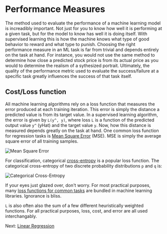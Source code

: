 # Performance Measures

The method used to evaluate the performance of a machine learning model is increadibly important. Not just for you to know how well it is performing at a given task, but for the model to know has well it is doing itself. With supervised learning this is how the machine knows what type of good behavior to reward and what type to punish. Choosing the right performance measure in an ML task is far from trivial and depends entirely on the task at hand. For instance, you would not use the same method to determine how close a predicted stock price is from its actual price as you would to determine the realism of a sythesized portrait. Ultimately, the quality of the performance metric used to evaluate the success/failure at a specific task greatly influences the success of that task itself.

## Cost/Loss function

All machine learning algorithms rely on a loss function that measures the error produced at each training iteration. This error is simply the distance a predicted value is from its target value. In a supervised learning algorithm, the error is given by `L(y^, y)`, where loss `L` is a function of the predicted output value `y^` (yHat) and the target value `y`. Now, how this distance is measured depends greatly on the task at hand. One common loss function for regression tasks is [Mean Square Error](https://en.wikipedia.org/wiki/Mean_squared_error) (MSE). MSE is simply the average square error of all training samples.

![Mean Square Error](images/mse.svg)

For classification, categorical [cross-entropy](https://en.wikipedia.org/wiki/Cross_entropy) is a popular loss function. The categorical cross-entropy of two discrete probability distributions `p` and `q` is:

![Categorical Cross-Entropy](images/cross-entropy.svg)

If your eyes just glazed over, don't worry. For most practical purposes, many [loss functions for common tasks](https://keras.io/losses/) are bundled in machine learning libraries. Ignorance is bliss. 

`L` is also often also the sum of a few different heuristically weighted functions. For all practical purposes, loss, cost, and error are all used interchangably.  

Next: [Linear Regression](linear-regression.html)

